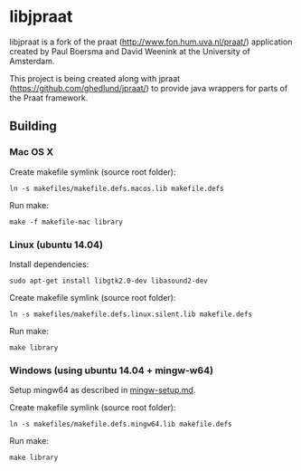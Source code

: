 # libjpraat

libjpraat is a fork of the praat (http://www.fon.hum.uva.nl/praat/) application created by Paul Boersma and David Weenink at the University of Amsterdam.

This project is being created along with jpraat (https://github.com/ghedlund/jpraat/) to provide java wrappers for parts of the Praat framework.

## Building

### Mac OS X

Create makefile symlink (source root folder):

```ln -s makefiles/makefile.defs.macos.lib makefile.defs```

Run make:

```make -f makefile-mac library```

### Linux (ubuntu 14.04)

Install dependencies:

```sudo apt-get install libgtk2.0-dev libasound2-dev```

Create makefile symlink (source root folder):

```ln -s makefiles/makefile.defs.linux.silent.lib makefile.defs```

Run make:

```make library```

### Windows (using ubuntu 14.04 + mingw-w64)

Setup mingw64 as described in [mingw-setup.md](./mingw-setup.md).

Create makefile symlink (source root folder):

```ln -s makefiles/makefile.defs.mingw64.lib makefile.defs```

Run make:

```make library```
